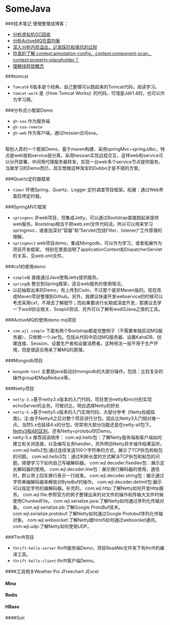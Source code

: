 SomeJava
========

###技术笔记 慢慢整理成博客：

  - [分析虚拟机GC回收](http://note.youdao.com/share/?id=ca4dfc685ba138ed98e00c3c60f5342f&type=note)
  - [分析ActiveMQ负载均衡](http://note.youdao.com/share/?id=5f987bcf03ec0ee0f8a38e0c0e09a00e&type=note)
  - [深入分析内存溢出，记录踩坑和填坑的过程](http://note.youdao.com/share/?id=10732f869f507a3602dedfd7d07348b5&type=note)
  - [你真的了解 context:annotation-config、context:component-scan、context:property-placeholder？](http://note.youdao.com/share/?id=285418606bfa7b8ec6fcd63e56ed9d9f&type=note)
  - [理解线程锁概念](http://note.youdao.com/share/?id=1bd09890ea6d6bc2cfe59ac90332acf6&type=note)

###tomcat

* `Tomcat6`  6版本是个经典，自己整理可以跑起来的Tomcat代码，阅读学习。
* `tomcat-work` 是《How Tomcat Works》的代码，可惜是Jdk1.4的，也可以作为学习用。

###分布式小框架Demo

* `gh-soa`  作为服务端
* `gh-soa-remote`
* `gh-web`  作为客户端，通过hessian访问soa。
<br>
帮别人弄的一个框架Demo、基于maven构建、采用springMvc+springJdbc，特点是web层和service层分离，采用hessian实现远程交互，这样web和service可以分开部署，中间用代理服务器转发，实现一台web多个service节点提供服务。当做学习的Demo而已，其实想做这种淘宝的Dubbo才是不错的方案。

###Quartz定时器框架

* `timer` 环境Spring、Quertz、Logger 定时调度项目框架。拓展：通过Web界面启停定时器。

###SpringMVC框架

* `springmvc`  非web项目，但集成Jetty，可以通过Bootstrap直接跑起来提供web服务。Bootstrap相当于把web.xml文件代码话，所以可以用来学习springmvc，或者加深对“容器”和“Servlet(包括Filter、listener)”工作原理的理解。
* `springmvc2` web项目demo，集成Mongodb，可以作为学习，或者拓展作为项目开发框架。 特别在里面说明了applicationContext和DispatcherServlet的关系，见web.xml文件。

###cxf的使用demo

* `simple版`  直接通过Java使用Jetty提供服务。
* `spring版`  整合到Spring框架，适合web服务的使用情况。
* 以前抽取出来的Demo，有上传到Csdn，不过那个是非Maven版的。现在改成Maven项目整理到Github。另外，我建议快速开发webservice的时候可以考虑采用cxf，不用去了解细节；而如果要进行长期或深度开发，那建议去学一下wsdl协议相关、SoapUI测试、另外可以了解有wsdl2Java之类的工具。

###ActiveMQ的使用demo mq项目

* `com.wjl.simple` 下面有两个Bootstrap都是完整例子（不需要单独启动MQ服务器），只依赖一个Jar包。包括从代码中启动MQ服务器、设置KahaDB、创建连接、Session、设置生产者和设置消费者。这种用法一般不用于生产环境，但是很适合用来了解MQ的原理。

###Mongodb项目

* `mongodb-test` 主要是java驱动对mongodb的大部分操作。包括：比较复杂的操作group和MapReduce等。

###Netty项目

* `netty-3.x`基于netty3.x版本的入门代码，项目里分netty和nio分别实现echoServer的业务。可做对比，明白选择Netty的好处
* `netty-5.x`基于netty5.x版本的入门实用代码，大部分参考《Netty权威指南》。注:由于Netty4之后对整个项目进行分包，因此比Netty3入门相对难一点。当然5.x也延续4.x的分包，但常用大部分功能还是在netty-all包下。[Netty3和4的区别](http://www.oschina.net/translate/netty-4-0-new-and-noteworthy?print)。还有Netty+protobuf的Demo。
* netty-5.x 推荐阅读顺序：
com.wjl.hello包：了解Netty服务端和客户端如何建立和关闭连接，以及编写业务handler，另外明白Netty异步操作结果监听。
com.wjl.hello2包:通过连续发送100个字符串的方式，展示了TCP拆包和粘包的问题。
com.wjl.hello3包：通过判断长度的方式解决TCP拆包和粘包的问题。顺便学习下如何自己写编解码器。
com.wjl.decoder.fixedlen包：展示定长解码器的使用。
com.wjl.decoder.line包：展示换行解码器的使用，通信时，默认带上回车换行表示一行结束。
com.wjl.decoder.string包：展示通过字符串编解码器来解放对ByteBuf的操作。
com.wjl.decoder.delimit包:展示可以指定字符的编解码器。补充的。
com.wjl.http:了解Netty如何开发Http服务。
com.wjl.file:参照官方的例子整理出来的对文件的操作和传输大文件时候使用ChunkedFile。
com.wjl.serialize.java:了解Netty如何通过序列化传输对象。
com.wjl.serialize.pb:了解Google ProtoBuf技术。
com.wjl.serialize.protobuf:了解Netty如何通过Google Protobuf序列化传输对象。
com.wjl.websocket:了解Netty跟html5如何通过websocket通讯。
com.wjl.udp:了解Netty如何使用UDP。

###Thrift项目

* `thrift-hello-server` thrift服务端Demo，项目ReadMe文件夹下有thrift的编译工具。
* `thrift-hello-client` thrift客户端Demo。

####工具相关Weather Poi JFreechart JExcel

#### Mina

#### Redis 

#### HBase

####Solr
